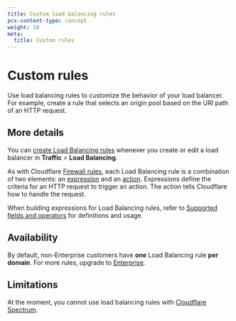 ```yaml
---
title: Custom load balancing rules
pcx-content-type: concept
weight: 18
meta:
  title: Custom rules
---
```


# Custom rules

Use load balancing rules to customize the behavior of your load balancer. For example, create a rule that selects an origin pool based on the URI path of an HTTP request.

## More details

You can [create Load Balancing rules](/load-balancing/additional-options/load-balancing-rules/create-rules/) whenever you create or edit a load balancer in **Traffic** > **Load Balancing**.

As with Cloudflare [Firewall rules](/firewall/cf-firewall-rules), each Load Balancing rule is a combination of two elements: an [expression](/load-balancing/additional-options/load-balancing-rules/expressions/) and an [action](/load-balancing/additional-options/load-balancing-rules/actions/). Expressions define the criteria for an HTTP request to trigger an action. The action tells Cloudflare how to handle the request.

When building expressions for Load Balancing rules, refer to [Supported fields and operators](/load-balancing/additional-options/load-balancing-rules/reference/) for definitions and usage.

## Availability

By default, non-Enterprise customers have **one** Load Balancing rule **per domain**. For more rules, upgrade to [Enterprise](https://www.cloudflare.com/enterprise/).

## Limitations

At the moment, you cannot use load balancing rules with [Cloudflare Spectrum](/spectrum/about/load-balancer).
